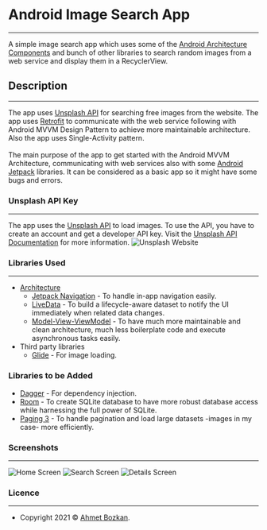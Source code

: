 # Android Image Search App 
---
A simple image search app which uses some of the <a href="https://developer.android.com/jetpack/guide" target="_blank">Android Architecture Components</a> and bunch of
other libraries to search random images from a web service and display them in a RecyclerView.

## Description
---
The app uses <a href="https://unsplash.com/" target="_blank">Unsplash API</a> for searching free images from the website. The app uses <a href="https://square.github.io/retrofit/" target="_blank">Retrofit</a> to communicate with the web service following with Android MVVM Design Pattern to achieve more maintainable architecture. Also the app uses Single-Activity pattern.
</br></br>
The main purpose of the app to get started with the Android MVVM Architecture, communicating with web services also with some <a href="https://developer.android.com/jetpack" target="_blank">Android Jetpack</a> libraries. It can be considered as a basic app so it might have some bugs and errors.

### Unsplash API Key
---
The app uses the <a href="https://unsplash.com/" target="_blank">Unsplash API</a> to load images. To use the API, you have to create an account and get a developer API key. Visit the <a href="https://unsplash.com/documentation" target="_blank">Unsplash API Documentation</a> for more information.
![Unsplash Website](https://github.com/ahmetbozkan/Android-Image-Search-App-MVVM/blob/master/screenshots/unsplash.PNG)

### Libraries Used
---
- <a href="https://developer.android.com/jetpack/guide" target="_blank">Architecture</a>
  - <a href="https://developer.android.com/guide/navigation?gclid=Cj0KCQiAj9iBBhCJARIsAE9qRtB8q19xWrOMU0xmUn61XdeIv8N7920hIVv1NtWswr5ZegovD3HwUYsaAm2IEALw_wcB&gclsrc=aw.ds" target="_blank">Jetpack Navigation</a> - To handle in-app navigation easily.
  - <a href="https://developer.android.com/topic/libraries/architecture/livedata" target="_blank">LiveData</a> - To build a lifecycle-aware dataset to notify the UI immediately when related data changes.
  - <a href="https://developer.android.com/jetpack/guide" target="_blank">Model-View-ViewModel</a> - To have much more maintainable and clean architecture, much less boilerplate code and execute asynchronous tasks easily.
- Third party libraries
  - <a href="https://github.com/bumptech/glide" target="_blank">Glide</a> - For image loading.

### Libraries to be Added
- <a href="https://developer.android.com/training/dependency-injection" target="_blank">Dagger</a> - For dependency injection.
- <a href="https://developer.android.com/jetpack/androidx/releases/room?gclid=Cj0KCQiAj9iBBhCJARIsAE9qRtChvAxEUJ0dpFkx9Z0cAOCfpDjovGNB0AbJ05AA7NEdAyzKCAKT8_oaAk7QEALw_wcB&gclsrc=aw.ds" target="_blank">Room</a> - To create SQLite database to have more robust database access while harnessing the full power of SQLite.
- <a href="https://developer.android.com/topic/libraries/architecture/paging/v3-overview" target="_blank">Paging 3</a> - To handle pagination and load large datasets -images in my case- more efficiently.

### Screenshots
--- 
![Home Screen](https://github.com/ahmetbozkan/Android-Image-Search-App-MVVM/blob/master/screenshots/home_ss.PNG)    ![Search Screen](https://github.com/ahmetbozkan/Android-Image-Search-App-MVVM/blob/master/screenshots/search_ss.PNG) ![Details Screen](https://github.com/ahmetbozkan/Android-Image-Search-App-MVVM/blob/master/screenshots/details_ss.PNG)


### Licence
---
- Copyright 2021 © <a href="https://github.com/ahmetbozkan" target="_blank">Ahmet Bozkan</a>.

